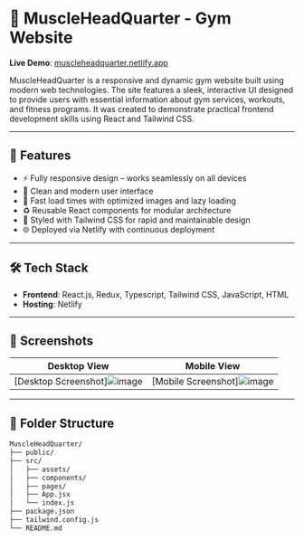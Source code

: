 # 💪 MuscleHeadQuarter - Gym Website

**Live Demo**: [muscleheadquarter.netlify.app](https://muscleheadquarter.netlify.app)

MuscleHeadQuarter is a responsive and dynamic gym website built using modern web technologies. The site features a sleek, interactive UI designed to provide users with essential information about gym services, workouts, and fitness programs. It was created to demonstrate practical frontend development skills using React and Tailwind CSS.

---

## 🚀 Features

- ⚡ Fully responsive design – works seamlessly on all devices
- 🎯 Clean and modern user interface
- 🔄 Fast load times with optimized images and lazy loading
- ♻️ Reusable React components for modular architecture
- 🎨 Styled with Tailwind CSS for rapid and maintainable design
- 🌐 Deployed via Netlify with continuous deployment

---

## 🛠️ Tech Stack

- **Frontend**: React.js, Redux, Typescript, Tailwind CSS, JavaScript, HTML
- **Hosting**: Netlify

---

## 📸 Screenshots

| Desktop View | Mobile View |
|--------------|-------------|
| [Desktop Screenshot]![image](https://github.com/user-attachments/assets/e3694f78-facd-4afa-87c4-07496253ca68) | [Mobile Screenshot]![image](https://github.com/user-attachments/assets/114311b8-1bdd-4c98-ac65-9b7c6b77cd1a) |


---

## 📁 Folder Structure

```bash
MuscleHeadQuarter/
├── public/
├── src/
│   ├── assets/
│   ├── components/
│   ├── pages/
│   ├── App.jsx
│   └── index.js
├── package.json
├── tailwind.config.js
└── README.md
